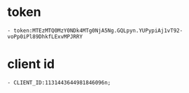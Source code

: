 # token
    - token:MTEzMTQ0MzY0NDk4MTg0NjA5Ng.GQLpyn.YUPypiAj1vT92-voPp0iPl89DhkfLExvMPJRRY
# client id
    - CLIENT_ID:1131443644981846096n;